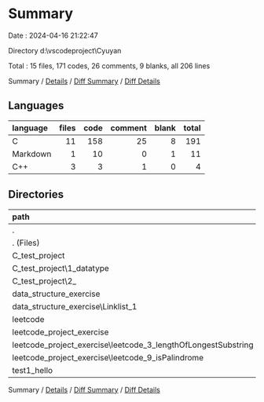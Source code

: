 # Summary

Date : 2024-04-16 21:22:47

Directory d:\\vscodeproject\\Cyuyan

Total : 15 files,  171 codes, 26 comments, 9 blanks, all 206 lines

Summary / [Details](details.md) / [Diff Summary](diff.md) / [Diff Details](diff-details.md)

## Languages
| language | files | code | comment | blank | total |
| :--- | ---: | ---: | ---: | ---: | ---: |
| C | 11 | 158 | 25 | 8 | 191 |
| Markdown | 1 | 10 | 0 | 1 | 11 |
| C++ | 3 | 3 | 1 | 0 | 4 |

## Directories
| path | files | code | comment | blank | total |
| :--- | ---: | ---: | ---: | ---: | ---: |
| . | 15 | 171 | 26 | 9 | 206 |
| . (Files) | 1 | 10 | 0 | 1 | 11 |
| C_test_project | 2 | 11 | 2 | 1 | 14 |
| C_test_project\\1_datatype | 1 | 11 | 2 | 0 | 13 |
| C_test_project\\2_ | 1 | 0 | 0 | 1 | 1 |
| data_structure_exercise | 1 | 9 | 0 | 2 | 11 |
| data_structure_exercise\\Linklist_1 | 1 | 9 | 0 | 2 | 11 |
| leetcode | 2 | 56 | 22 | 5 | 83 |
| leetcode_project_exercise | 4 | 54 | 2 | 0 | 56 |
| leetcode_project_exercise\\leetcode_3_lengthOfLongestSubstring | 1 | 4 | 0 | 0 | 4 |
| leetcode_project_exercise\\leetcode_9_isPalindrome | 3 | 50 | 2 | 0 | 52 |
| test1_hello | 5 | 31 | 0 | 0 | 31 |

Summary / [Details](details.md) / [Diff Summary](diff.md) / [Diff Details](diff-details.md)